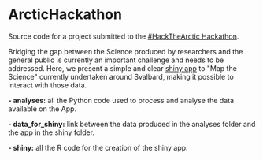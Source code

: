 # ArcticHackathon
Source code for a project submitted to the [ #HackTheArctic Hackathon](https://hackthearctic.com/). 

Bridging the gap between the Science produced by researchers and the general public is currently an important challenge and needs to be addressed. Here, we present a simple and clear [shiny app](https://robert-schlegel.shinyapps.io/svalbard/) to "Map the Science" currently undertaken around Svalbard, making it possible to interact with those data.

**- analyses:** all the Python code used to process and analyse the data available on the App.

**- data_for_shiny:** link between the data produced in the analyses folder and the app in the shiny folder.

**- shiny:** all the R code for the creation of the shiny app. 
